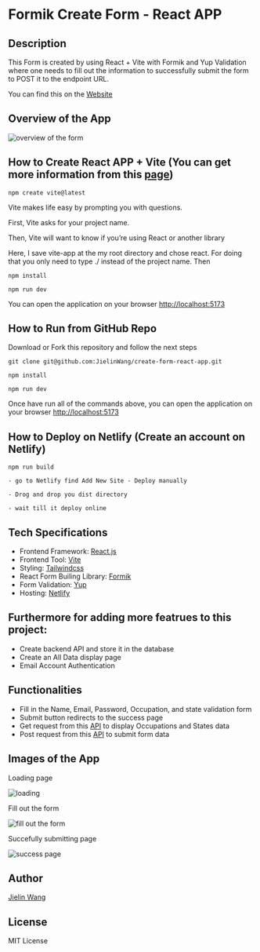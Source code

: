# Formik Create Form - React APP

## Description

This Form is created by using React + Vite with Formik and Yup Validation where one needs to fill out the information to successfully submit the form to POST it to the endpoint URL. 

You can find this on the [Website](https://create-form-react-app.netlify.app/)

## Overview of the App

![overview of the form](https://user-images.githubusercontent.com/94776104/221974807-fea7c5a2-3782-482f-8a1c-336a8fb70b01.gif)

## How to Create React APP + Vite (You can get more information from this [page](https://scrimba.com/articles/create-react-app-with-vite/))

```
npm create vite@latest
```
Vite makes life easy by prompting you with questions.

First, Vite asks for your project name.

Then, Vite will want to know if you’re using React or another library

Here, I save vite-app at the my root directory and chose react. For doing that you only need to type ./ instead of the project name. Then
```
npm install

npm run dev

```
You can open the application on your browser [http://localhost:5173](http://localhost:5173)

## How to Run from GitHub Repo

Download or Fork this repository and follow the next steps
```
git clone git@github.com:JielinWang/create-form-react-app.git

npm install

npm run dev
```

Once have run all of the commands above, you can open the application on your browser [http://localhost:5173](http://localhost:5173)

## How to Deploy on Netlify (Create an account on Netlify)

```
npm run build

- go to Netlify find Add New Site - Deploy manually

- Drog and drop you dist directory 

- wait till it deploy online 
```


## Tech Specifications

- Frontend Framework: [React.js](https://reactjs.org)
- Frontend Tool: [Vite](https://vitejs.dev/)
- Styling: [Tailwindcss](https://tailwindcss.com/)
- React Form Builing Library: [Formik](https://formik.org/)
- Form Validation: [Yup](https://www.npmjs.com/package/yup)
- Hosting: [Netlify](https://www.netlify.com/)



## Furthermore for adding more featrues to this project:

- Create backend API and store it in the database 
- Create an All Data display page 
- Email Account Authentication


## Functionalities

- Fill in the Name, Email, Password, Occupation, and state validation form
- Submit button redirects to the success page
- Get request from this [API](https://frontend-take-home.fetchrewards.com/form) to display Occupations and States data
- Post request from this [API](https://frontend-take-home.fetchrewards.com/form) to submit form data

## Images of the App

Loading page

![loading](https://user-images.githubusercontent.com/94776104/221975765-8d934ce0-ad41-4046-9753-0fd904023ad7.gif)

Fill out the form

![fill out the form](https://user-images.githubusercontent.com/94776104/221975950-63b585e8-f77e-47ca-8d25-5695b761aa24.gif)

Succefully submitting page 

![success page](https://user-images.githubusercontent.com/94776104/221976131-26f4127b-1161-48ca-844e-462a3696a820.gif)


## Author
[Jielin Wang](https://www.linkedin.com/in/jielinwang-/)

## License

MIT License


